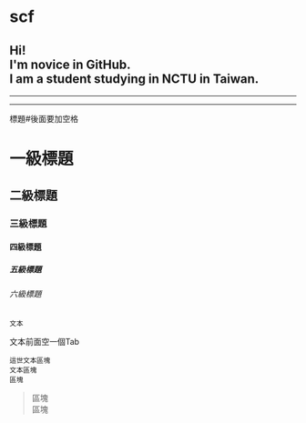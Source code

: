 # scf

Hi!  
I'm novice in GitHub.  
I am a student studying in NCTU in Taiwan.
------
******
___
標題#後面要加空格
# 一級標題
## 二級標題
### 三級標題
#### 四級標題
##### 五級標題
###### 六級標題
 
    文本  
文本前面空一個Tab  

    這世文本區塊
    文本區塊
    區塊
>區塊  
>區塊
